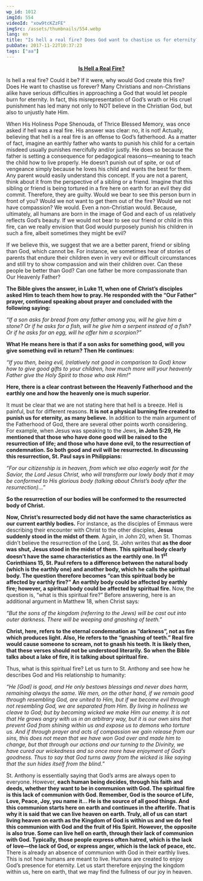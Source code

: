 ```yaml
---
wp_id: 1012
imgId: 554
videoId: "xow9tcKZzFE"
imgSrc: /assets/thumbnails/554.webp
lang: en
title: "Is hell a real fire? Does God want to chastise us for eternity?"
pubDate: 2017-11-22T10:37:23
tags: ["aa"]
---
```


<p style="text-align: center;"><strong><u>Is Hell a Real Fire?</u></strong></p>
<p>Is hell a real fire? Could it be? If it were, why would God create this fire? Does He want to chastise us forever? Many Christians and non-Christians alike have serious difficulties in approaching a God that would let people burn for eternity. In fact, this misrepresentation of God’s wrath or His cruel punishment has led many not only to NOT believe in the Christian God, but also to unjustly hate Him.</p>
<p>When His Holiness Pope Shenouda, of Thrice Blessed Memory, was once asked if hell was a real fire. His answer was clear: no, it is not! Actually, believing that hell is a real fire is an offense to God’s fatherhood. As a matter of fact, imagine an earthly father who wants to punish his child for a certain misdeed usually punishes mercifully and/or justly. He does so because the father is setting a consequence for pedagogical reasons—meaning to teach the child how to live properly. He doesn’t punish out of spite, or out of vengeance simply because he loves his child and wants the best for them. Any parent would easily understand this concept. If you are not a parent, think about it from the perspective of a sibling or a friend. Imagine that this sibling or friend is being tortured in a fire here on earth for an evil they did commit. Therefore, they are guilty. Would we bear to see this person burn in front of you? Would we not want to get them out of the fire? Would we not have compassion? We would. Even a non-Christian would. Because, ultimately, all humans are born in the image of God and each of us relatively reflects God’s beauty. If we would not bear to see our friend or child in this fire, can we really envision that God would purposely punish his children in such a fire, albeit sometimes they might be evil?</p>
<p>If we believe this, we suggest that we are a better parent, friend or sibling than God, which cannot be. For instance, we sometimes hear of stories of parents that endure their children even in very evil or difficult circumstances and still try to show compassion and win their children over. Can these people be better than God? Can one father be more compassionate than Our Heavenly Father?</p>
<p><strong>The Bible gives the answer, in Luke 11, when one of Christ’s disciples asked Him to teach them how to pray. He responded with the “Our Father” prayer, continued speaking about prayer and concluded with the following saying: </strong></p>
<p><em>“If a son asks for bread from any father among you, will he give him a stone? Or if he asks for a fish, will he give him a serpent instead of a fish? Or if he asks for an egg, will he offer him a scorpion?” </em></p>
<p><strong>What He means here is that if a son asks for something good, will you give something evil in return? Then He continues: </strong></p>
<p><em>“If you then, being evil, (relatively not good in comparison to God) know how to give good gifts to your children, how much more will your heavenly Father give the Holy Spirit to those who ask Him!” </em></p>
<p><strong>Here, there is a clear contrast between the Heavenly Fatherhood and the earthly one and how the heavenly one is much superior</strong>.</p>
<p>It must be clear that we are not stating here that hell is a breeze. Hell is painful, but for different reasons. <strong>It is not a physical burning fire created to punish us for eternity, as many believe.</strong> In addition to the main argument of the Fatherhood of God, there are several other points worth considering. For example, when Jesus was speaking to the Jews, <strong>in John 5:29, He mentioned that those who have done good will be raised to the resurrection of life; and those who have done evil, to the resurrection of condemnation. So both good and evil will be resurrected. In discussing this resurrection, St. Paul says in Philippians: </strong></p>
<p><em>“For our citizenship is in heaven, from which we also eagerly wait for the Savior, the Lord Jesus Christ, who will transform our lowly body that it may be conformed to His glorious body (talking about Christ’s body after the resurrection)&#8230;”</em></p>
<p><strong>So the resurrection of our bodies will be conformed to the resurrected body of Christ. </strong></p>
<p><strong>Now, Christ’s resurrected body did not have the same characteristics as our current earthly bodies.</strong> For instance, as the disciples of Emmaus were describing their encounter with Christ to the other disciples, <strong>Jesus suddenly stood in the midst of them</strong>. Again, in John 20, when St. Thomas didn’t believe the resurrection of the Lord, St. John writes that <strong>as the door was shut, Jesus stood in the midst of them.</strong> <strong>This spiritual body clearly doesn’t have the same characteristics as the earthly one. In 1<sup>st</sup> Corinthians 15, St. Paul refers to a difference between the natural body (which is the earthly one) and another body, which he calls the spiritual body. The question therefore becomes “can this spiritual body be affected by earthly fire?” An earthly body could be affected by earthly fire; however, a spiritual body could be affected by spiritual fire.</strong> Now, the question is, “what is this spiritual fire?” Before answering, here is an additional argument in Matthew 18, when Christ says<em>: </em></p>
<p><em>“But the sons of the kingdom (referring to the Jews) will be cast out into outer darkness. There will be weeping and gnashing of teeth.”</em></p>
<p><strong>Christ, here, refers to the eternal condemnation as “darkness”, not as fire which produces light. Also, He refers to the “gnashing of teeth.” Real fire would cause someone to scream, not to gnash his teeth. It is likely then, that these verses should not be understood literarily. So when the Bible talks about a lake of fire, it is talking about spiritual fire. </strong></p>
<p>Thus, what is this spiritual fire? Let us turn to St. Anthony and see how he describes God and His relationship to humanity:</p>
<p><em>“He [God] is good, and He only bestows blessings and never does harm, remaining always the same. We men, on the other hand, if we remain good through resembling God, are united to Him, but if we become evil through not resembling God, we are separated from Him. By living in holiness we cleave to God; but by becoming wicked we make Him our enemy. It is not that He grows angry with us in an arbitrary way, but it is our own sins that prevent God from shining within us and expose us to demons who torture us. And if through prayer and acts of compassion we gain release from our sins, this does not mean that we have won God over and made him to change, but that through our actions and our turning to the Divinity, we have cured our wickedness and so once more have enjoyment of God&#8217;s goodness. Thus to say that God turns away from the wicked is like saying that the sun hides itself from the blind.” </em></p>
<p>St. Anthony is essentially saying that God’s arms are always open to everyone. However, <strong>each human being decides, through his faith and deeds, whether they want to be in communion with God. The spiritual fire is this lack of communion with God. Remember, God is the source of Life, Love, Peace, Joy, you name it… He is the source of all good things. And this communion starts here on earth and continues in the afterlife. That is why it is said that we can live heaven on earth. Truly, all of us can start living heaven on earth as the Kingdom of God is within us and we do feel this communion with God and the fruit of His Spirit. However, the opposite is also true. Some can live hell on earth, through their lack of communion with God. Typically, those people express often hatred, which is the lack of love—the lack of God, or express anger, which is the lack of peace, etc. </strong>There is already an absence of communion with God in their earthly lives. This is not how humans are meant to live. Humans are created to enjoy God’s presence for eternity. Let us start therefore enjoying the kingdom within us, here on earth, that we may find the fullness of our joy in heaven.</p>
